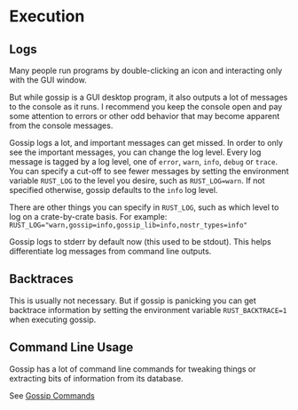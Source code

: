 # Execution

## Logs

Many people run programs by double-clicking an icon and interacting only with the GUI window.

But while gossip is a GUI desktop program, it also outputs a lot of messages to the console as it runs. I recommend you keep the console open and pay some attention to errors or other odd behavior that may become apparent from the console messages.

Gossip logs a lot, and important messages can get missed. In order to only see the important messages, you can change the log level. Every log message is tagged by a log level, one of `error`, `warn`, `info`, `debug` or `trace`. You can specify a cut-off to see fewer messages by setting the environment variable `RUST_LOG` to the level you desire, such as `RUST_LOG=warn`.  If not specified otherwise, gossip defaults to the `info` log level.

There are other things you can specify in `RUST_LOG`, such as which level to log on a crate-by-crate basis. For example: `RUST_LOG="warn,gossip=info,gossip_lib=info,nostr_types=info"`

Gossip logs to stderr by default now (this used to be stdout). This helps differentiate log messages from command line outputs.


## Backtraces

This is usually not necessary. But if gossip is panicking you can get backtrace information by setting the environment variable `RUST_BACKTRACE=1` when executing gossip.

## Command Line Usage

Gossip has a lot of command line commands for tweaking things or extracting bits of information from its database.

See [Gossip Commands](COMMANDS.md)
